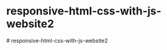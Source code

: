 # responsive-html-css-with-js-website2
#   r e s p o n s i v e - h t m l - c s s - w i t h - j s - w e b s i t e 2  
 
